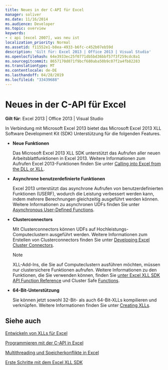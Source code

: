 ```yaml
---
title: Neues in der C-API für Excel
manager: soliver
ms.date: 11/16/2014
ms.audience: Developer
ms.topic: overview
keywords:
- c api [excel 2007], was neu ist
localization_priority: Normal
ms.assetid: f11552e1-b8ea-4933-b6fc-c452b07eb59d
description: 'Gilt für: Excel 2013 | Office 2013 | Visual Studio'
ms.openlocfilehash: 64e3933ec25f0771db5bd36bbf57f3f259cdc8a1
ms.sourcegitcommit: 8657170d071f9bcf680aba50b9c07f2a4fb82283
ms.translationtype: MT
ms.contentlocale: de-DE
ms.lasthandoff: 04/28/2019
ms.locfileid: "33439688"
---
```

# <a name="whats-new-in-the-c-api-for-excel"></a>Neues in der C-API für Excel

 **Gilt für**: Excel 2013 | Office 2013 | Visual Studio 
  
In Verbindung mit Microsoft Excel 2013 bietet das Microsoft Excel 2013 XLL Software Development Kit (SDK) Unterstützung für die folgenden Features.
  
- **Neue Funktionen**
    
    Das Microsoft Excel 2013 XLL SDK unterstützt das Aufrufen aller neuen Arbeitsblattfunktionen in Excel 2013. Weitere Informationen zum Aufrufen Excel 2013-Funktionen finden Sie unter [Calling into Excel from the DLL or XLL](calling-into-excel-from-the-dll-or-xll.md).
    
- **Asynchrone benutzerdefinierte Funktionen**
    
    Excel 2013 unterstützt das asynchrone Aufrufen von benutzerdefinierten Funktionen (USERF), wodurch die Leistung verbessert werden kann, indem mehrere Berechnungen gleichzeitig ausgeführt werden können. Weitere Informationen zu asynchronen UDFs finden Sie unter [Asynchronous User-Defined Functions](asynchronous-user-defined-functions.md).
    
- **Clusterconnectors**
    
    Mit Clusterconnectors können UDFs auf Hochleistungs-Computeclustern ausgeführt werden. Weitere Informationen zum Erstellen von Clusterconnectors finden Sie unter [Developing Excel Cluster Connectors](developing-excel-cluster-connectors.md).
    
    > [!NOTE]
    > XLL-Add-Ins, die Sie auf Computeclustern ausführen möchten, müssen nur clustersichere Funktionen aufrufen. Weitere Informationen zu den Funktionen, die Sie verwenden können, finden Sie [unter Excel XLL SDK API Function Reference](excel-xll-sdk-api-function-reference.md) und Cluster Safe [Functions](cluster-safe-functions.md). 
  
- **64-Bit-Unterstützung**
    
    Sie können jetzt sowohl 32-Bit- als auch 64-Bit-XLLs kompilieren und verknüpfen. Weitere Informationen finden Sie unter [Creating XLLs](creating-xlls.md).
    
## <a name="see-also"></a>Siehe auch



[Entwickeln von XLLs für Excel](developing-excel-xlls.md)
  
[Programmieren mit der C-API in Excel](programming-with-the-c-api-in-excel.md)
  
[Multithreading und Speicherkonflikte in Excel](multithreading-and-memory-contention-in-excel.md)


[Erste Schritte mit dem Excel XLL SDK](getting-started-with-the-excel-xll-sdk.md)

